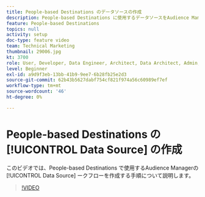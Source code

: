 ```yaml
---
title: People-based Destinations のデータソースの作成
description: People-based Destinations に使用するデータソースをAudience Managerで作成する方法を説明します。
feature: People-based Destinations
topics: null
activity: setup
doc-type: feature video
team: Technical Marketing
thumbnail: 29006.jpg
kt: 3700
role: User, Developer, Data Engineer, Architect, Data Architect, Admin, Leader
level: Beginner
exl-id: a9d9f3eb-13bb-41b9-9ee7-6b28fb25e2d3
source-git-commit: 62b43b5627dabf754cf821f974a56c60989ef7ef
workflow-type: tm+mt
source-wordcount: '46'
ht-degree: 0%

---
```


# People-based Destinations の [!UICONTROL Data Source] の作成

このビデオでは、People-based Destinations で使用するAudience Managerの [!UICONTROL Data Source] ークフローを作成する手順について説明します。

>[!VIDEO](https://video.tv.adobe.com/v/32577/?quality=12&captions=jpn)
